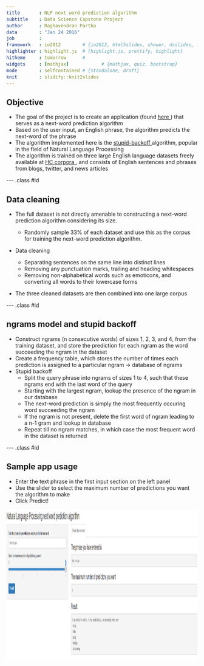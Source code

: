 ```yaml
---
title       : NLP next word prediction algorithm
subtitle    : Data Science Capstone Project
author      : Raghavendran Partha
data        : "Jan 24 2016"
job         : 
framework   : io2012        # {io2012, html5slides, shower, dzslides, ...}
highlighter : highlight.js  # {highlight.js, prettify, highlight}
hitheme     : tomorrow      # 
widgets     : [mathjax]            # {mathjax, quiz, bootstrap}
mode        : selfcontained # {standalone, draft}
knit        : slidify::knit2slides
---
```



## Objective

- The goal of the project is to create an application (found <a href = "https://raghavpartha.shinyapps.io/NLPshinyapp/"> here </a>) that serves as a next-word prediction algorithm
- Based on the user input, an English phrase, the algorithm predicts the next-word of the phrase
- The algorithm implemented here is the <a href = "http://www.aclweb.org/anthology/D07-1090.pdf">stupid-backoff </a> algorithm, popular in the field of Natural Language Processing
- The algorithm is trained on three large English language datasets freely available at <a href = "http://www.corpora.heliohost.org/statistics.html#EnglishUSCorpus"> HC corpora </a>, and consists of English sentences and phrases from blogs, twitter, and news articles

--- .class #id

## Data cleaning

- The full dataset is not directly amenable to constructing a next-word prediction algorithm considering its size. 
     * Randomly sample 33% of each dataset and use this as the corpus for training the next-word prediction algorithm. 

- Data cleaning
     * Separating sentences on the same line into distinct lines
     * Removing any punctuation marks, trailing and heading whitespaces
     * Removing non-alphabetical words such as emoticons, and converting all words to their lowercase forms
     
- The three cleaned datasets are then combined into one large corpus

--- .class #id

## ngrams model and stupid backoff

- Construct ngrams (n consecutive words) of sizes 1, 2, 3, and 4, from the training dataset, and store the prediction for each ngram as the word succeeding the ngram in the dataset
- Create a frequency table, which stores the number of times each prediction is assigned to a particular ngram -> database of ngrams
- Stupid backoff
     * Split the query phrase into ngrams of sizes 1 to 4, such that these ngrams end with the last word of the query 
     * Starting with the largest ngram, lookup the presence of the ngram in our database
     * The next-word prediction is simply the most frequently occuring word succeeding the ngram 
     * If the ngram is not present, delete the first word of ngram leading to a n-1 gram and lookup in database
     * Repeat till no ngram matches, in which case the most frequent word in the dataset is returned

--- .class #id

## Sample app usage

- Enter the text phrase in the first input section on the left panel
- Use the slider to select the maximum number of predictions you want the algorithm to make
- Click Predict!

<div style='text-align: center;'>
    <img height='400' src='scrshot.png' />
</div>
